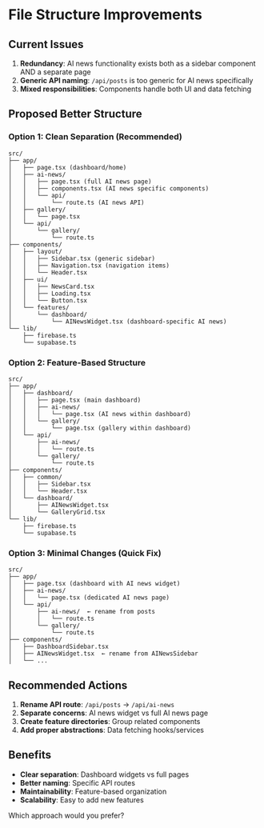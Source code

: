 # File Structure Improvements

## Current Issues

1. **Redundancy**: AI news functionality exists both as a sidebar component AND a separate page
2. **Generic API naming**: `/api/posts` is too generic for AI news specifically
3. **Mixed responsibilities**: Components handle both UI and data fetching

## Proposed Better Structure

### Option 1: Clean Separation (Recommended)

```
src/
├── app/
│   ├── page.tsx (dashboard/home)
│   ├── ai-news/
│   │   ├── page.tsx (full AI news page)
│   │   ├── components.tsx (AI news specific components)
│   │   └── api/
│   │       └── route.ts (AI news API)
│   ├── gallery/
│   │   └── page.tsx
│   └── api/
│       └── gallery/
│           └── route.ts
├── components/
│   ├── layout/
│   │   ├── Sidebar.tsx (generic sidebar)
│   │   ├── Navigation.tsx (navigation items)
│   │   └── Header.tsx
│   ├── ui/
│   │   ├── NewsCard.tsx
│   │   ├── Loading.tsx
│   │   └── Button.tsx
│   └── features/
│       └── dashboard/
│           └── AINewsWidget.tsx (dashboard-specific AI news)
└── lib/
    ├── firebase.ts
    └── supabase.ts
```

### Option 2: Feature-Based Structure

```
src/
├── app/
│   ├── dashboard/
│   │   ├── page.tsx (main dashboard)
│   │   ├── ai-news/
│   │   │   └── page.tsx (AI news within dashboard)
│   │   └── gallery/
│   │       └── page.tsx (gallery within dashboard)
│   └── api/
│       ├── ai-news/
│       │   └── route.ts
│       └── gallery/
│           └── route.ts
├── components/
│   ├── common/
│   │   ├── Sidebar.tsx
│   │   └── Header.tsx
│   └── dashboard/
│       ├── AINewsWidget.tsx
│       └── GalleryGrid.tsx
└── lib/
    ├── firebase.ts
    └── supabase.ts
```

### Option 3: Minimal Changes (Quick Fix)

```
src/
├── app/
│   ├── page.tsx (dashboard with AI news widget)
│   ├── ai-news/
│   │   └── page.tsx (dedicated AI news page)
│   └── api/
│       ├── ai-news/  ← rename from posts
│       │   └── route.ts
│       └── gallery/
│           └── route.ts
├── components/
│   ├── DashboardSidebar.tsx
│   ├── AINewsWidget.tsx  ← rename from AINewsSidebar
│   └── ...
```

## Recommended Actions

1. **Rename API route**: `/api/posts` → `/api/ai-news`
2. **Separate concerns**: AI news widget vs full AI news page
3. **Create feature directories**: Group related components
4. **Add proper abstractions**: Data fetching hooks/services

## Benefits

- **Clear separation**: Dashboard widgets vs full pages
- **Better naming**: Specific API routes
- **Maintainability**: Feature-based organization
- **Scalability**: Easy to add new features

Which approach would you prefer?